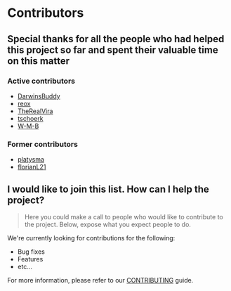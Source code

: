 # Contributors

## Special thanks for all the people who had helped this project so far and spent their valuable time on this matter

### Active contributors
* [DarwinsBuddy](https://github.com/DarwinsBuddy)
* [reox](https://github.com/reox)
* [TheRealVira](https://github.com/TheRealVira)
* [tschoerk](https://github.com/tschoerk)
* [W-M-B](https://github.com/W-M-B)

### Former contributors
* [platysma](https://github.com/platysma)
* [florianL21](https://github.com/florianL21)

## I would like to join this list. How can I help the project?

> Here you could make a call to people who would like to contribute to the project. Below, expose what you expect people to do.

We're currently looking for contributions for the following:

- Bug fixes
- Features
- etc...

For more information, please refer to our [CONTRIBUTING](.vscode/CONTRIBUTING.md) guide.
